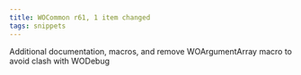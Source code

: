```yaml
---
title: WOCommon r61, 1 item changed
tags: snippets
---
```


Additional documentation, macros, and remove WOArgumentArray macro to avoid clash with WODebug
